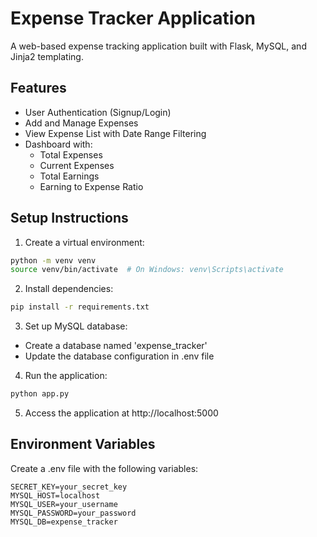 # Expense Tracker Application

A web-based expense tracking application built with Flask, MySQL, and Jinja2 templating.

## Features
- User Authentication (Signup/Login)
- Add and Manage Expenses
- View Expense List with Date Range Filtering
- Dashboard with:
  - Total Expenses
  - Current Expenses
  - Total Earnings
  - Earning to Expense Ratio

## Setup Instructions

1. Create a virtual environment:
```bash
python -m venv venv
source venv/bin/activate  # On Windows: venv\Scripts\activate
```

2. Install dependencies:
```bash
pip install -r requirements.txt
```

3. Set up MySQL database:
- Create a database named 'expense_tracker'
- Update the database configuration in .env file

4. Run the application:
```bash
python app.py
```

5. Access the application at http://localhost:5000

## Environment Variables
Create a .env file with the following variables:
```
SECRET_KEY=your_secret_key
MYSQL_HOST=localhost
MYSQL_USER=your_username
MYSQL_PASSWORD=your_password
MYSQL_DB=expense_tracker
``` 